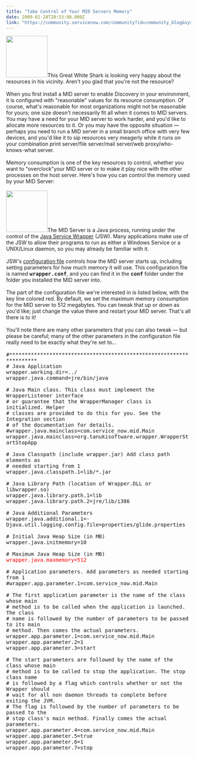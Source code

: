 ```yaml
---
title: "Take Control of Your MID Servers Memory"
date: 2009-01-28T20:53:08.000Z
link: "https://community.servicenow.com/community?id=community_blog&sys_id=737c26e1dbd0dbc01dcaf3231f961933"
---
```

<p><img  alt="" class="jive-image" src="4db7014adb541b04ed6af3231f9619c0.iix" style="width: auto; height: 113px;" />This Great White Shark is looking very happy about the resources in his vicinity. Aren't you glad that you're not the resource?<br /><br />When you first install a MID server to enable Discovery in your environment, it is configured with "reasonable" values for its resource consumption. Of course, what's reasonable for most organizations might not be reasonable for yours; one size doesn't necessarily fit all when it comes to MID servers. You may have a need for your MID server to work harder, and you'd like to allocate more resources to it. Or you may have the opposite situation — perhaps you need to run a MID server in a small branch office with very few devices, and you'd like it to sip resources very meagerly while it runs on your combination print server/file server/mail server/web proxy/who-knows-what server.<br /><br />Memory consumption is one of the key resources to control, whether you want to "overclock"your MID server or to make it play nice with the other processes on the host server. Here's how you can control the memory used by your MID Server:<!--break--><br /><br /><img  alt="" class="jive-image" src="3ba34ccadbd85fc068c1fb651f961922.iix" style="width: auto; height: 113px;" />The MID Server is a Java process, running under the control of the <a title="apper.tanukisoftware.org/doc/english/introduction.html" href="http://wrapper.tanukisoftware.org/doc/english/introduction.html">Java Service Wrapper</a> (JSW). Many applications make use of the JSW to allow their programs to run as either a Windows Service or a UNIX/Linux daemon, so you may already be familiar with it.<br /><br />JSW's <a title="apper.tanukisoftware.org/doc/english/properties.html" href="http://wrapper.tanukisoftware.org/doc/english/properties.html">configuration file</a> controls how the MID server starts up, including setting parameters for how much memory it will use. This configuration file is named <tt><b>wrapper.conf</b></tt>, and you can find it in the <tt><b>conf</b></tt> folder under the folder you installed the MID server into. <br /><br />The part of the configuration file we're interested in is listed below, with the key line colored red. By default, we set the maximum memory consumption for the MID server to 512 megabytes. You can tweak that up or down as you'd like; just change the value there and restart your MID server. That's all there is to it! <br /><br />You'll note there are many other parameters that you can also tweak — but please be careful; many of the other parameters in the configuration file really need to be exactly what they're set to...<br /><br /><tt>#********************************************************************<br /># Java Application<br />wrapper.working.dir=../<br />wrapper.java.command=jre/bin/java<br /><br /># Java Main class. This class must implement the WrapperListener interface<br /># or guarantee that the WrapperManager class is initialized. Helper<br /># classes are provided to do this for you. See the Integration section<br /># of the documentation for details.<br />#wrapper.java.mainclass=com.service_now.mid.Main<br />wrapper.java.mainclass=org.tanukisoftware.wrapper.WrapperStartStopApp<br /><br /># Java Classpath (include wrapper.jar) Add class path elements as<br /># needed starting from 1<br />wrapper.java.classpath.1=lib/*.jar<br /><br /># Java Library Path (location of Wrapper.DLL or libwrapper.so)<br />wrapper.java.library.path.1=lib<br />wrapper.java.library.path.2=jre/lib/i386<br /><br /># Java Additional Parameters<br />wrapper.java.additional.1=-Djava.util.logging.config.file=properties/glide.properties<br /><br /># Initial Java Heap Size (in MB)<br />wrapper.java.initmemory=10<br /><br /># Maximum Java Heap Size (in MB)<br /><span style="color:red;">wrapper.java.maxmemory=512</span><br /><br /># Application parameters. Add parameters as needed starting from 1<br />#wrapper.app.parameter.1=com.service_now.mid.Main<br /><br /># The first application parameter is the name of the class whose main<br /># method is to be called when the application is launched. The class<br /># name is followed by the number of parameters to be passed to its main<br /># method. Then comes the actual parameters.<br />wrapper.app.parameter.1=com.service_now.mid.Main<br />wrapper.app.parameter.2=1<br />wrapper.app.parameter.3=start<br /><br /># The start parameters are followed by the name of the class whose main<br /># method is to be called to stop the application. The stop class name<br /># is followed by a flag which controls whether or not the Wrapper should<br /># wait for all non daemon threads to complete before exiting the JVM.<br /># The flag is followed by the number of parameters to be passed to the<br /># stop class's main method. Finally comes the actual parameters.<br />wrapper.app.parameter.4=com.service_now.mid.Main<br />wrapper.app.parameter.5=true<br />wrapper.app.parameter.6=1<br />wrapper.app.parameter.7=stop<br /></tt></p>